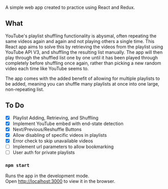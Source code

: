 A simple web app created to practice using React and Redux.

## What

YouTube's playlist shuffling functionality is abysmal, often repeating the same videos again and again and not playing others a single time. This React app aims to solve this by retrieving the videos from the playlist using YouTube API V3, and shuffling the resulting list manually. The app will then play through the shuffled list one by one until it has been played through completely before shuffling once again, rather than picking a new random video each time like YouTube seems to.

The app comes with the added benefit of allowing for multiple playlists to be added, meaning you can shuffle many playlists at once into one large, non-repeating list.

## To Do

- [x] Playlist Adding, Retrieving, and Shuffling
- [x] Implement YouTube embed with end-state detection
- [x] Next/Previous/Reshuffle Buttons
- [x] Allow disabling of specific videos in playlists
- [x] Error check to skip unavailable videos
- [ ] Implement url parameters to allow bookmarking
- [ ] User auth for private playlists

### `npm start`

Runs the app in the development mode.<br />
Open [http://localhost:3000](http://localhost:3000) to view it in the browser.